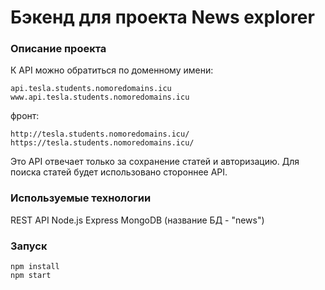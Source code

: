 # Бэкенд для проекта News explorer

### Описание проекта

К API можно обратиться по доменному имени:
```
api.tesla.students.nomoredomains.icu
www.api.tesla.students.nomoredomains.icu
```
фронт:
```
http://tesla.students.nomoredomains.icu/
https://tesla.students.nomoredomains.icu/
```
<!-- 178.154.228.91
myfifthattempt.students.nomoredomains.icu www.myfifthattempt.students.nomoredomains.icu
api.myfifthattempt.students.nomoredomains.icu www.api.myfifthattempt.students.nomoredomains.icu
nomore.students.nomoredomains.icu www.nomore.students.nomoredomains.icu
api.nomore.students.nomoredomains.icu www.api.nomore.students.nomoredomains.icu
 -->
Это API отвечает только за сохранение статей и авторизацию. Для поиска статей будет использовано стороннее API. 

### Используемые технологии

REST API
Node.js
Express
MongoDB (название БД - "news")

### Запуск

```
npm install
npm start
```
